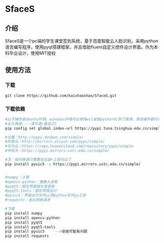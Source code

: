 # SfaceS

## 介绍

SfaceS是一个pc端的学生课堂签到系统，基于百度智能云人脸识别，采用python语言编写程序，使用pyqt搭建框架，并且借助fluent自定义控件设计界面。作为本科毕业设计，使用MIT授权

## 使用方法

### 下载

```
git clone https://github.com/kaishaoshao/SfaceS.git
```



### 下载依赖

```bash
#以下操作是ubuntu环境，windows环境可以使用wsl或者pycharm(除了换源，其他操作都可以使用)
#永久换源----清华源(看自己)
pip config set global.index-url https://pypi.tuna.tsinghua.edu.cn/simple

#豆瓣：http://pypi.douban.com/simple/
#阿里云：http://mirrors.aliyun.com/pypi/simple/
#华为云：https://repo.huaweicloud.com/repository/pypi/simple
#中科大：https://pypi.mirrors.ustc.edu.cn/simple/

#注：临时换源只需要在后面+上就可以了
pip install pyuic5 -i https://pypi.mirrors.ustc.edu.cn/simple/


#numpy：计算
#opencv-python：摄像头读取
#pyqt5：图形界面相关库使用
#pyqt5-tools：图形界面设计
#pyuic5：界面设计文件ui转python文件py工具
#requests：发出网络请求

#下载
pip install numpy
pip install opencv-python
pip install pyqt5
pip install pyqt5-tools
pip install pyuic5     -->安装可能有问题
pip install requests

```











